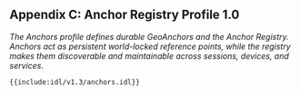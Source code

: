 ## **Appendix C: Anchor Registry Profile 1.0**

*The Anchors profile defines durable GeoAnchors and the Anchor Registry. Anchors act as persistent world-locked reference points, while the registry makes them discoverable and maintainable across sessions, devices, and services.*

```idl
{{include:idl/v1.3/anchors.idl}}
```
